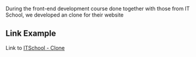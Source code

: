 During the front-end development course done together with those from IT School, we developed an clone for their website


## Link Example

Link to [ITSchool - Clone](https://ic-clone-it-school.netlify.app/)
